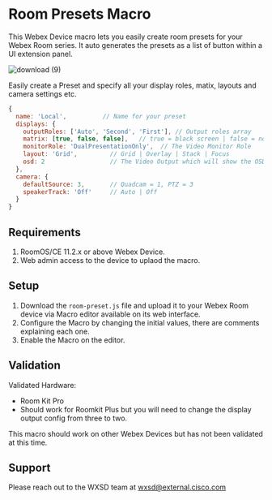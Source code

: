 # Room Presets Macro

This Webex Device macro lets you easily create room presets for your Webex Room series. It auto generates the presets as a list of button within a UI extension panel.

![download (9)](https://user-images.githubusercontent.com/21026209/214661392-7156db8a-ccac-4a92-ae29-fc62d8f32a69.png)


Easily create a Preset and specify all your display roles, matix, layouts and camera settings etc.

```js
{
  name: 'Local',          // Name for your preset
  displays: {
    outputRoles: ['Auto', 'Second', 'First'], // Output roles array
    matrix: [true, false, false],   // true = black screen | false = normal 
    monitorRole: 'DualPresentationOnly',  // The Video Monitor Role
    layout: 'Grid',         // Grid | Overlay | Stack | Focus
    osd: 2                  // The Video Output which will show the OSD
  },
  camera: {
    defaultSource: 3,       // Quadcam = 1, PTZ = 3
    speakerTrack: 'Off'     // Auto | Off
  }
}
```

## Requirements

1. RoomOS/CE 11.2.x or above Webex Device.
2. Web admin access to the device to uplaod the macro.

## Setup

1. Download the ``room-preset.js`` file and upload it to your Webex Room device via Macro editor available on its web interface.
2. Configure the Macro by changing the initial values, there are comments explaining each one.
3. Enable the Macro on the editor.

## Validation

Validated Hardware:

* Room Kit Pro
* Should work for Roomkit Plus but you will need to change the display output config from three to two.

This macro should work on other Webex Devices but has not been validated at this time.

## Support

Please reach out to the WXSD team at [wxsd@external.cisco.com](mailto:wxsd@external.cisco.com?subject=room-presets-macro)
